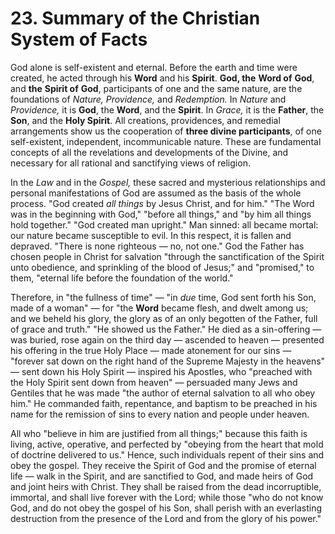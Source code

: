 # 23. Summary of the Christian System of Facts

God alone is self-existent and eternal. Before the earth and time were created, he acted through his **Word** and his **Spirit**. **God, the** **Word of** **God**, and **the** **Spirit of** **God**, participants of one and the same nature, are the foundations of *Nature, Providence,* and *Redemption.* In *Nature* and *Providence,* it is **God**, the **Word**, and the **Spirit**. In *Grace,* it is the **Father**, the **Son**, and the **Holy Spirit**. All creations, providences, and remedial arrangements show us the cooperation of **three divine participants**, of one self-existent, independent, incommunicable nature. These are fundamental concepts of all the revelations and developments of the Divine, and necessary for all rational and sanctifying views of religion.

In the *Law* and in the *Gospel,* these sacred and mysterious relationships and personal manifestations of God are assumed as the basis of the whole process. "God created *all things* by Jesus Christ, and for him." "The Word was in the beginning with God," "before all things," and "by him all things hold together." "God created man upright." Man sinned: all became mortal: our nature became susceptible to evil. In this respect, it is fallen and depraved. "There is none righteous — no, not one." God the Father has chosen people in Christ for salvation "through the sanctification of the Spirit unto obedience, and sprinkling of the blood of Jesus;" and "promised," to them, "eternal life before the foundation of the world."

Therefore, in "the fullness of time" — "in *due* time, God sent forth his Son, made of a woman" — for "the **Word** became flesh, and dwelt among us; and we beheld his glory, the glory as of an only begotten of the Father, full of grace and truth." "He showed us the Father." He died as a sin-offering — was buried, rose again on the third day — ascended to heaven — presented his offering in the true Holy Place — made atonement for our sins — "forever sat down on the right hand of the Supreme Majesty in the heavens" — sent down his Holy Spirit — inspired his Apostles, who "preached with the Holy Spirit sent down from heaven" — persuaded many Jews and Gentiles that he was made "the author of eternal salvation to all who obey him." He commanded faith, repentance, and baptism to be preached in his name for the remission of sins to every nation and people under heaven.

All who "believe in him are justified from all things;" because this faith is living, active, operative, and perfected by "obeying from the heart that mold of doctrine delivered to us." Hence, such individuals repent of their sins and obey the gospel. They receive the Spirit of God and the promise of eternal life — walk in the Spirit, and are sanctified to God, and made heirs of God and joint heirs with Christ. They shall be raised from the dead incorruptible, immortal, and shall live forever with the Lord; while those "who do not know God, and do not obey the gospel of his Son, shall perish with an everlasting destruction from the presence of the Lord and from the glory of his power."
